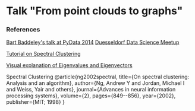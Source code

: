 # Talk "From point clouds to graphs"


### References

[Bart Baddeley's talk at PyData 2014](http://nbviewer.ipython.org/github/BartBaddeley/PyDataTalk-2014/blob/master/PyDataTalk.ipynb)
[Duesseldorf Data Science Meetup](http://www.meetup.com/Dusseldorf-Data-Science-Meetup/events/225280000/)

[Tutorial on Spectral Clustering](http://www.kyb.mpg.de/fileadmin/user_upload/files/publications/attachments/Luxburg07_tutorial_4488%5B0%5D.pdf)

[Visual explanation of Eigenvalues and Eigenvectors](http://setosa.io/ev/eigenvectors-and-eigenvalues/)


Spectral Clustering
@article{ng2002spectral,
  title={On spectral clustering: Analysis and an algorithm},
  author={Ng, Andrew Y and Jordan, Michael I and Weiss, Yair and others},
  journal={Advances in neural information processing systems},
  volume={2},
  pages={849--856},
  year={2002},
  publisher={MIT; 1998}
}
